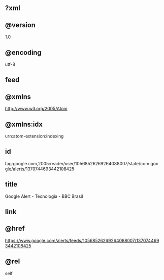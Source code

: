 ## ?xml
## @version
1.0
## @encoding
utf-8
## feed
## @xmlns
http://www.w3.org/2005/Atom
## @xmlns:idx
urn:atom-extension:indexing
## id
tag:google.com,2005:reader/user/10568526269264088007/state/com.google/alerts/1370744693442108425
## title
Google Alert - Tecnologia - BBC Brasil
## link
## @href
https://www.google.com/alerts/feeds/10568526269264088007/1370744693442108425
## @rel
self
